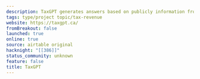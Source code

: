 ```yaml
---
description: TaxGPT generates answers based on publicly information from the Canada Revenue Agency website. It uses the ChatGPT’s AI model to return information about Canada’s tax system, and is intended for a beginner audience. The intent is to provide a friendly and approachable way to start learning about taxes, not to solve for complex scenarios.
tags: type/project topic/tax-revenue
website: https://taxgpt.ca/
fromBreakout: false
launched: true
online: true
source: airtable original
hacknight: "[[386]]"
status_community: unknown
feature: false
title: TaxGPT
---
```

